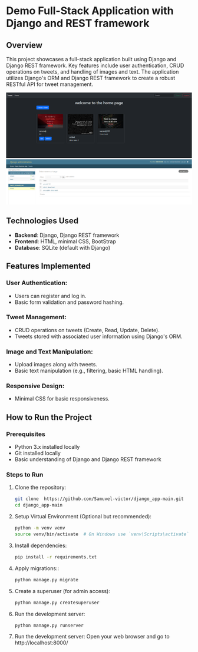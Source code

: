 # Demo Full-Stack Application with Django and REST framework

## Overview
This project showcases a full-stack application built using Django and Django REST framework. Key features include user authentication, CRUD operations on tweets, and handling of images and text. The application utilizes Django's ORM and Django REST framework to create a robust RESTful API for tweet management.

![Django Tweet App](readme_snip.png)
![Admin Pannel](admin_pannel.png)

## Technologies Used
- **Backend**: Django, Django REST framework
- **Frontend**: HTML, minimal CSS, BootStrap
- **Database**: SQLite (default with Django)

## Features Implemented
### User Authentication:
- Users can register and log in.
- Basic form validation and password hashing.

### Tweet Management:
- CRUD operations on tweets (Create, Read, Update, Delete).
- Tweets stored with associated user information using Django's ORM.

### Image and Text Manipulation:
- Upload images along with tweets.
- Basic text manipulation (e.g., filtering, basic HTML handling).

### Responsive Design:
- Minimal CSS for basic responsiveness.

## How to Run the Project
### Prerequisites
- Python 3.x installed locally
- Git installed locally
- Basic understanding of Django and Django REST framework

### Steps to Run
1. Clone the repository:
   ```bash
   git clone  https://github.com/Samuvel-victor/django_app-main.git
   cd django_app-main

2. Setup Virtual Environment (Optional but recommended):
   ```bash
   python -m venv venv
   source venv/bin/activate  # On Windows use `venv\Scripts\activate`

3. Install dependencies:
   ```bash
   pip install -r requirements.txt

4. Apply migrations::
   ```bash
   python manage.py migrate

5. Create a superuser (for admin access):
   ```bash
   python manage.py createsuperuser

6. Run the development server:
   ```bash
   python manage.py runserver

7. Run the development server:
   Open your web browser and go to http://localhost:8000/



